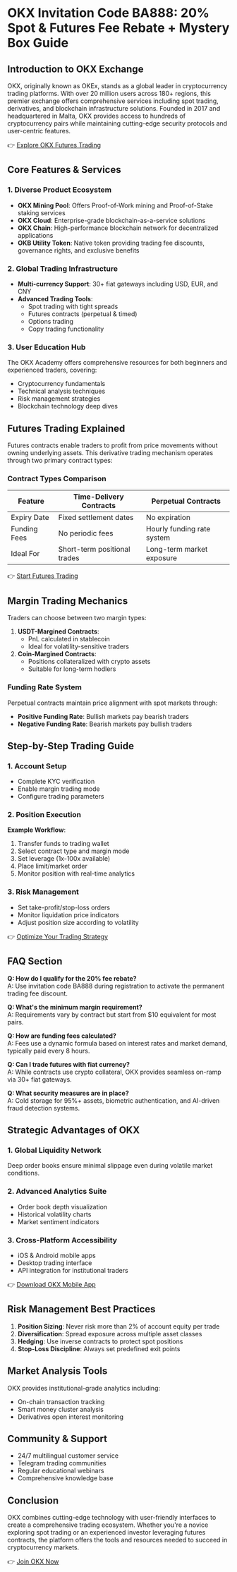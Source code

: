 # OKX Invitation Code BA888: 20% Spot & Futures Fee Rebate + Mystery Box Guide

## Introduction to OKX Exchange  
OKX, originally known as OKEx, stands as a global leader in cryptocurrency trading platforms. With over 20 million users across 180+ regions, this premier exchange offers comprehensive services including spot trading, derivatives, and blockchain infrastructure solutions. Founded in 2017 and headquartered in Malta, OKX provides access to hundreds of cryptocurrency pairs while maintaining cutting-edge security protocols and user-centric features.

👉 [Explore OKX Futures Trading](https://bit.ly/okx-bonus)

## Core Features & Services  
### 1. **Diverse Product Ecosystem**  
- **OKX Mining Pool**: Offers Proof-of-Work mining and Proof-of-Stake staking services  
- **OKX Cloud**: Enterprise-grade blockchain-as-a-service solutions  
- **OKX Chain**: High-performance blockchain network for decentralized applications  
- **OKB Utility Token**: Native token providing trading fee discounts, governance rights, and exclusive benefits  

### 2. **Global Trading Infrastructure**  
- **Multi-currency Support**: 30+ fiat gateways including USD, EUR, and CNY  
- **Advanced Trading Tools**:  
  - Spot trading with tight spreads  
  - Futures contracts (perpetual & timed)  
  - Options trading  
  - Copy trading functionality  

### 3. **User Education Hub**  
The OKX Academy offers comprehensive resources for both beginners and experienced traders, covering:  
- Cryptocurrency fundamentals  
- Technical analysis techniques  
- Risk management strategies  
- Blockchain technology deep dives  

## Futures Trading Explained  
Futures contracts enable traders to profit from price movements without owning underlying assets. This derivative trading mechanism operates through two primary contract types:

### Contract Types Comparison  
| Feature                | Time-Delivery Contracts          | Perpetual Contracts          |  
|------------------------|----------------------------------|------------------------------|  
| Expiry Date            | Fixed settlement dates           | No expiration                |  
| Funding Fees           | No periodic fees                 | Hourly funding rate system   |  
| Ideal For              | Short-term positional trades     | Long-term market exposure    |  

👉 [Start Futures Trading](https://bit.ly/okx-bonus)

## Margin Trading Mechanics  
Traders can choose between two margin types:  
1. **USDT-Margined Contracts**:  
   - PnL calculated in stablecoin  
   - Ideal for volatility-sensitive traders  
2. **Coin-Margined Contracts**:  
   - Positions collateralized with crypto assets  
   - Suitable for long-term hodlers  

### Funding Rate System  
Perpetual contracts maintain price alignment with spot markets through:  
- **Positive Funding Rate**: Bullish markets pay bearish traders  
- **Negative Funding Rate**: Bearish markets pay bullish traders  

## Step-by-Step Trading Guide  
### 1. Account Setup  
- Complete KYC verification  
- Enable margin trading mode  
- Configure trading parameters  

### 2. Position Execution  
**Example Workflow**:  
1. Transfer funds to trading wallet  
2. Select contract type and margin mode  
3. Set leverage (1x-100x available)  
4. Place limit/market order  
5. Monitor position with real-time analytics  

### 3. Risk Management  
- Set take-profit/stop-loss orders  
- Monitor liquidation price indicators  
- Adjust position size according to volatility  

👉 [Optimize Your Trading Strategy](https://bit.ly/okx-bonus)

## FAQ Section  
**Q: How do I qualify for the 20% fee rebate?**  
A: Use invitation code BA888 during registration to activate the permanent trading fee discount.  

**Q: What's the minimum margin requirement?**  
A: Requirements vary by contract but start from $10 equivalent for most pairs.  

**Q: How are funding fees calculated?**  
A: Fees use a dynamic formula based on interest rates and market demand, typically paid every 8 hours.  

**Q: Can I trade futures with fiat currency?**  
A: While contracts use crypto collateral, OKX provides seamless on-ramp via 30+ fiat gateways.  

**Q: What security measures are in place?**  
A: Cold storage for 95%+ assets, biometric authentication, and AI-driven fraud detection systems.  

## Strategic Advantages of OKX  
### 1. **Global Liquidity Network**  
Deep order books ensure minimal slippage even during volatile market conditions.  

### 2. **Advanced Analytics Suite**  
- Order book depth visualization  
- Historical volatility charts  
- Market sentiment indicators  

### 3. **Cross-Platform Accessibility**  
- iOS & Android mobile apps  
- Desktop trading interface  
- API integration for institutional traders  

👉 [Download OKX Mobile App](https://bit.ly/okx-bonus)

## Risk Management Best Practices  
1. **Position Sizing**: Never risk more than 2% of account equity per trade  
2. **Diversification**: Spread exposure across multiple asset classes  
3. **Hedging**: Use inverse contracts to protect spot positions  
4. **Stop-Loss Discipline**: Always set predefined exit points  

## Market Analysis Tools  
OKX provides institutional-grade analytics including:  
- On-chain transaction tracking  
- Smart money cluster analysis  
- Derivatives open interest monitoring  

## Community & Support  
- 24/7 multilingual customer service  
- Telegram trading communities  
- Regular educational webinars  
- Comprehensive knowledge base  

## Conclusion  
OKX combines cutting-edge technology with user-friendly interfaces to create a comprehensive trading ecosystem. Whether you're a novice exploring spot trading or an experienced investor leveraging futures contracts, the platform offers the tools and resources needed to succeed in cryptocurrency markets.

👉 [Join OKX Now](https://bit.ly/okx-bonus)